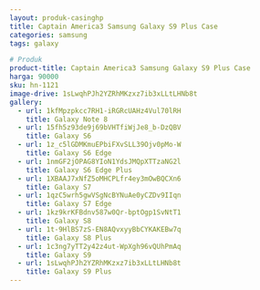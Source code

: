 ```yaml
---
layout: produk-casinghp
title: Captain America3 Samsung Galaxy S9 Plus Case
categories: samsung
tags: galaxy

# Produk
product-title: Captain America3 Samsung Galaxy S9 Plus Case
harga: 90000
sku: hn-1121
image-drive: 1sLwqhPJh2YZRhMKzxz7ib3xLLtLHNb8t
gallery:
  - url: 1kfMpzpkcc7RH1-iRGRcUAHz4Vul70lRH
    title: Galaxy Note 8
  - url: 15fh5z93de9j69bVHTfiWjJe8_b-DzQBV
    title: Galaxy S6
  - url: 1z_c5lGDMKmuEPbiFXvSLL39Ojv0pMo-W
    title: Galaxy S6 Edge
  - url: 1nmGF2jOPAG8YIoN1YdsJMQpXTTzaNG2l
    title: Galaxy S6 Edge Plus
  - url: 1XBAAJ7xNfZ5oMHCPLfr4ey3mOwBQCXn6
    title: Galaxy S7
  - url: 1qzC5wrh5gwVSgNcBYNuAe0yCZDv9IIqn
    title: Galaxy S7 Edge
  - url: 1kz9krKFBdnv587w0Qr-bptOgp1SvNtT1
    title: Galaxy S8
  - url: 1t-9HlBS7zS-EN8AQvxyyBbCYKAKEBw7q
    title: Galaxy S8 Plus
  - url: 1c3ng7yTT2y42z4ut-WpXgh96vQUhPmAq
    title: Galaxy S9
  - url: 1sLwqhPJh2YZRhMKzxz7ib3xLLtLHNb8t
    title: Galaxy S9 Plus
---
```

